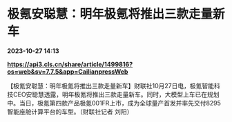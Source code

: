 # 极氪安聪慧：明年极氪将推出三款走量新车

**2023-10-27 14:13**

**https://api3.cls.cn/share/article/1499816?os=web&sv=7.7.5&app=CailianpressWeb**

【极氪安聪慧：明年极氪将推出三款走量新车】财联社10月27日电，极氪智能科技CEO安聪慧透露，明年极氪将推出三款走量新车。同时，大模型上车已在规划中。当日，极氪第四款产品极氪001FR上市，成为全球量产首发并率先交付8295智能座舱计算平台的车型。（财联社记者 刘阳）